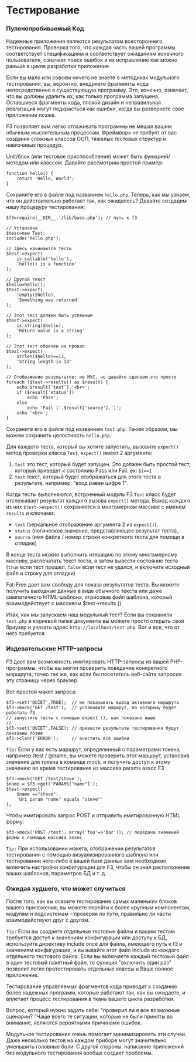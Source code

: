 # Тестирование

### Пуленепробиваемый Код <a id="bullet-proof-code"></a>

Надежные приложения являются результатом всестороннего тестирования. Проверка того, что каждая часть вашей программы соответствует спецификациям и соответствует ожиданиям конечного пользователя, означает поиск ошибок и их исправление как можно раньше в цикле разработки приложения.

Если вы мало или совсем ничего не знаете о методиках модульного тестирования, вы, вероятно, внедряете фрагменты кода непосредственно в существующую программу. Это, конечно, означает, что вы должны удалить их, как только программа запущена. Оставшиеся фрагменты кода, плохой дизайн и неправильная реализация могут подкрасться как ошибки, когда вы развернете свое приложение позже.

F3 позволяет вам легко отлаживать программы не мешая вашим обычным мыслительным процессам. Фреймворк не требует от вас создания сложных классов ООП, тяжелых тестовых структур и навязчивых процедур.

Unit/блок \(или тестовое приспособление\) может быть функцией/методом или классом. Давайте рассмотрим простой пример:

```text
function hello() {
    return 'Hello, World';
}
```

Сохраните его в файле под названием `hello.php`. Теперь, как мы узнаем, что он действительно работает так, как ожидалось? Давайте создадим нашу процедуру тестирования:

```text
$f3=require(__DIR__.'/lib/base.php'); // путь к f3

// Установка
$test=new Test;
include('hello.php');

// Здесь начинаются тесты
$test->expect(
    is_callable('hello'),
    'hello() is a function'
);

// Другой текст
$hello=hello();
$test->expect(
    !empty($hello),
    'Something was returned'
);

// Этот тест должен быть успешным
$test->expect(
    is_string($hello),
    'Return value is a string'
);

// Этот тест обречен на провал
$test->expect(
    strlen($hello)==13,
    'String length is 13'
);

// Отображение результатов; не MVC, но давайте сделаем это просто
foreach ($test->results() as $result) {
    echo $result['text'].'<br>';
    if ($result['status'])
        echo 'Pass';
    else
        echo 'Fail ('.$result['source'].')';
    echo '<br>';
}
```

Сохраните его в файле под названием `test.php`. Таким образом, мы можем сохранить целостность `hello.php`.

Для каждого теста, который вы хотите запустить, вызовите `expect()` метод проверки  класса `Test`. `expect()` имеет 2 аргумента:

1. `test` это тест, который будет запущен. Это должен быть простой тест, который приведет к состоянию Pass или Fail. ex: `$i==1`
2. `text` текст, который будет отображаться для этого теста в результате,  например: "вход равен цифре 1".

Когда тесты выполняются, встроенный модуль F3 `Test` класс будет отслеживает результат каждого вызова `expect()` метода. Выход каждого из них `$test->expect()` сохраняется в многомерном массиве с именем `results` и ключами:

* `text` \(зеркальное отображение аргумента 2 из `expect()`\),
* `status` \(логическое значение, представляющее результат теста\),
* `source` \(имя файла / номер строки конкретного теста для помощи в отладке\)

В конце теста можно выполнить итерацию по этому многомерному массиву, распечатать текст теста, а затем вывести состояние теста \(`true` если тест прошел, `false` если тест не удался, и включите исходный файл и строку для отладки\)

Fat-Free дает вам свободу для показа результатов теста. Вы можете получить выходные данные в виде обычного текста или даже симпатичного HTML-шаблона, отрисовав файл шаблона, который взаимодействует с массивом $test-&gt;results \(\).

Итак, как мы запускаем наш модульный тест? Если вы сохранили `test.php` в корневой папке документа вы можете просто открыть свой браузер и указать адрес `http://localhost/test.php`. Вот и все, что от него требуется.

### Издевательские HTTP-запросы <a id="mocking-http-requests"></a>

F3 дает вам возможность имитировать HTTP-запросы из вашей PHP-программы, чтобы вы могли проверить поведение конкретного маршрута, точно так же, как если бы посетитель веб-сайта запросил эту страницу через браузер.

Вот простой макет запроса:

```text
$f3->set('QUIET',TRUE);  // не показывать вывод активного маршрута
$f3->mock('GET /test');  // установите маршрут, по которому будет работать f3
// запустите тесты с помощью expect (), как показано выше
// ...
$f3->set('QUIET',FALSE); // привести результаты тестирования будут показаны позже
$f3->clear('ERROR');     // очистить все ошибки
```

`Tip:` Если у вас есть маршрут, определенный с параметрами токена, например /test / @name, вы можете проверить этот маршрут, установив значение для токена в команде mock, и получить доступ к этому значению во время тестирования из массива params assoc F3

```text
$f3->mock('GET /test/steve');
$name = $f3->get('PARAMS["name"]');
$test->expect(
    $name =="steve",
    'Uri param "name" equals "steve"'
);
```

Чтобы имитировать запрос POST и отправить имитированную HTML форму:

```text
$f3->mock('POST /test', array('foo'=>'bar')); // передача значений формы с помощью массива assoc
```

`Tip:` При использовании макета, отображении результатов тестирования с помощью визуализированного шаблона или тестировании чего-либо в вашей базе данных вам необходимо включить настройки конфигурации для F3, чтобы он знал расположение ваших шаблонов, параметров БД и т. д.

### Ожидая худшего, что может случиться <a id="expecting-the-worst-that-can-happen"></a>

После того, как вы освоите тестирование самых маленьких блоков вашего приложения, вы можете перейти к более крупным компонентам, модулям и подсистемам - проверяя по пути, правильно ли части взаимодействуют друг с другом.

`Tip:` Если вы создаете отдельные тестовые файлы и вашим тестам требуется доступ к значениям конфигурации или доступу к БД, используйте директиву include once для файла, имеющего путь к f3 и значениям конфигурации, и вызывайте этот файл include из каждого отдельного тестового файла. Если вы включаете каждый тестовый файл в один тестовый пакетный файл, то функция "включить один раз" позволит легко протестировать отдельные классы и Ваше полное приложение.

Тестирование управляемых фрагментов кода приводит к созданию более надежных программ, которые работают так, как вы ожидаете, и вплетает процесс тестирования в ткань вашего цикла разработки.

Вопрос, который нужно задать себе: "проверил ли я все возможные сценарии? "Чаще всего те ситуации, которые не были приняты во внимание, являются вероятными причинами ошибок.

Модульное тестирование очень помогает минимизировать эти случаи. Даже несколько тестов на каждом приборе могут значительно уменьшить головные боли. С другой стороны, написание приложений без модульного тестирования вообще создает проблемы.

